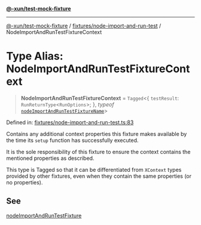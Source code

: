[**@-xun/test-mock-fixture**](../../../README.md)

***

[@-xun/test-mock-fixture](../../../README.md) / [fixtures/node-import-and-run-test](../README.md) / NodeImportAndRunTestFixtureContext

# Type Alias: NodeImportAndRunTestFixtureContext

> **NodeImportAndRunTestFixtureContext** = `Tagged`\<\{ `testResult`: `RunReturnType`\<`RunOptions`\>; \}, *typeof* [`nodeImportAndRunTestFixtureName`](../variables/nodeImportAndRunTestFixtureName.md)\>

Defined in: [fixtures/node-import-and-run-test.ts:83](https://github.com/Xunnamius/test-utils/blob/42ca751c587603f2d187a75074f79266154d176a/packages/test-mock-fixture/src/fixtures/node-import-and-run-test.ts#L83)

Contains any additional context properties this fixture makes available by
the time its `setup` function has successfully executed.

It is the sole responsibility of this fixture to ensure the context contains
the mentioned properties as described.

This type is Tagged so that it can be differentiated from `XContext`
types provided by other fixtures, even when they contain the same properties
(or no properties).

## See

[nodeImportAndRunTestFixture](../functions/nodeImportAndRunTestFixture.md)
